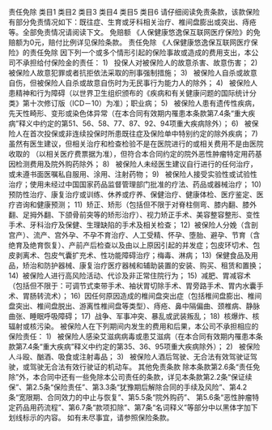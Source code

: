 责任免除
	类目1	类目2	类目3	类目4	类目5	类目6
	请仔细阅读免责条款，该款保险有部分免责情况如下：既往症、生育或牙科相关治疗、椎间盘膨出或突出、痔疮等。全部免责情况请阅读下文。
	免赔额
		《人保健康悠逸保互联网医疗保险》的免赔额为0元，赔付比例详见保险条款。
	责任免除
		《人保健康悠逸保互联网医疗保险》的责任免除
		因下列一个或多个情形引起的保险事故或造成的费用支出，本公司不承担给付保险金的责任：
			1)   投保人对被保险人的故意杀害、故意伤害；
			2)   被保险人故意犯罪或者抗拒依法采取的刑事强制措施；
			3)   被保险人自杀或故意自伤，但被保险人自杀或故意自伤时为无民事行为能力人的除外；
			4)   被保险人患精神和行为障碍（以世界卫生组织颁布的《疾病和有关健康问题的国际统计分类》第十次修订版（ICD－10）为准）；职业病；
			5)   被保险人患有遗传性疾病，先天性畸形、变形或染色体异常（在本合同有效期内罹患本条款第7.4条“重大疾病”释义中约定的第51、56、58、77、87、92、94项重大疾病除外）；
			6)   被保险人在首次投保或非连续投保时所患既往症及保险单中特别约定的除外疾病；
			7)   虽然有医生建议，但相关治疗和检查检验不是在医院进行的或相关费用不是由医院收取的 （以相关医疗费票据为准），但符合本合同约定的院外恶性肿瘤特定用药基因检测费用及院外购药除外；
			8)   被保险人未经医生建议自行进行的任何治疗，或未遵书面医嘱私自服用、涂用、注射药物；
			9)   被保险人接受实验性或试验性治疗；使用未经过中国国家药品监督管理部门批准的疗法、药品或器械治疗；
			10)  预防性治疗、康复治疗或训练、休养或疗养、保健治疗、健康体检、医疗鉴定、医疗咨询和健康预测；
			11)  矫正、矫形（包括但不限于对脊柱侧弯、膝内翻、膝外翻、足拇外翻、下颌骨前突等的矫形治疗）、视力矫正手术、美容整容整形、变性手术、牙科治疗及保健、生理缺陷的手术及相关检查；
			12)  被保险人分娩（含剖宫产）、流产、宫外孕、不孕不育治疗、人工受精、怀孕、堕胎、避孕、节育（含绝育及绝育恢复）、产前产后检查以及由以上原因引起的并发症；包皮环切术、包皮剥离术、包皮气囊扩充术、性功能障碍治疗；梅毒、淋病；
			13)  保健食品及用品，矫治和防护器械、康复治疗医疗器械和辅助装置的安装、购买、租赁和置换；
			14)  被保险人进行高风险活动、代诊及非正常住院行为；
			15)  减肥、胃减容术（包括但不限于：可调节式束带手术、袖状胃切除手术、胃旁路手术、胃内水囊手术、胃肠转流术）；
			16)  因任何原因造成的椎间盘突出症（包括椎间盘膨出、椎间盘突出、椎间盘脱出、游离性椎间盘等类型）、痔疮、鼻中隔偏曲、颈椎病、静脉曲张、睡眠呼吸障碍；
			17)  战争、军事冲突、暴乱或武装叛乱；
			18)  核爆炸、核辐射或核污染。
		被保险人在下列期间内发生的费用和后果，本公司不承担相应的保险责任：
			1)   被保险人感染艾滋病病毒或患艾滋病（在本合同有效期内罹患本条款第7.4条“重大疾病”释义中约定的第35、36、95项重大疾病除外）；
			2)   被保险人斗殴、酗酒、吸食或注射毒品；
			3)   被保险人酒后驾驶、无合法有效驾驶证驾驶，或驾驶无合法有效行驶证的机动车。
		其他免责条款 
			除本条款第2.6条“责任免除”外，本合同中还有一些免除本公司责任的条款，详见本条款第2.2条“保证续保”、第2.5条“保险责任”、第3.3条“犹豫期后解除合同的手续及风险”、第4.2条“宽限期、合同效力的中止与恢复”、第5.5条“院外购药”、 第5.6条“恶性肿瘤特定药品用药流程”、第6.7条“款项扣除”、第7条“名词释义”等部分中以黑体字加下划线标示的内容。
		如有未尽事宜，请参照保险条款。


